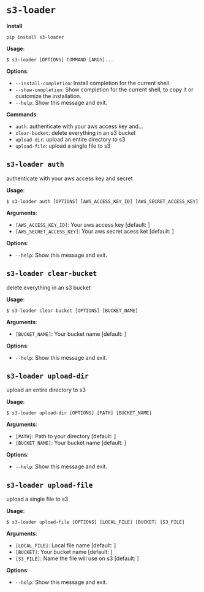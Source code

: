 # `s3-loader`

**Install**
```console
pip install s3-loader
```

**Usage**:

```console
$ s3-loader [OPTIONS] COMMAND [ARGS]...
```

**Options**:

* `--install-completion`: Install completion for the current shell.
* `--show-completion`: Show completion for the current shell, to copy it or customize the installation.
* `--help`: Show this message and exit.

**Commands**:

* `auth`: authenticate with your aws access key and...
* `clear-bucket`: delete everything in an s3 bucket
* `upload-dir`: upload an entire directory to s3
* `upload-file`: upload a single file to s3

## `s3-loader auth`

authenticate with your aws access key and secret

**Usage**:

```console
$ s3-loader auth [OPTIONS] [AWS_ACCESS_KEY_ID] [AWS_SECRET_ACCESS_KEY]
```

**Arguments**:

* `[AWS_ACCESS_KEY_ID]`: Your aws access key  [default: ]
* `[AWS_SECRET_ACCESS_KEY]`: Your aws secret acess ket  [default: ]

**Options**:

* `--help`: Show this message and exit.

## `s3-loader clear-bucket`

delete everything in an s3 bucket

**Usage**:

```console
$ s3-loader clear-bucket [OPTIONS] [BUCKET_NAME]
```

**Arguments**:

* `[BUCKET_NAME]`: Your bucket name  [default: ]

**Options**:

* `--help`: Show this message and exit.

## `s3-loader upload-dir`

upload an entire directory to s3

**Usage**:

```console
$ s3-loader upload-dir [OPTIONS] [PATH] [BUCKET_NAME]
```

**Arguments**:

* `[PATH]`: Path to your directory  [default: ]
* `[BUCKET_NAME]`: Your bucket name  [default: ]

**Options**:

* `--help`: Show this message and exit.

## `s3-loader upload-file`

upload a single file to s3

**Usage**:

```console
$ s3-loader upload-file [OPTIONS] [LOCAL_FILE] [BUCKET] [S3_FILE]
```

**Arguments**:

* `[LOCAL_FILE]`: Local file name  [default: ]
* `[BUCKET]`: Your bucket name  [default: ]
* `[S3_FILE]`: Name the file will use on s3  [default: ]

**Options**:

* `--help`: Show this message and exit.

